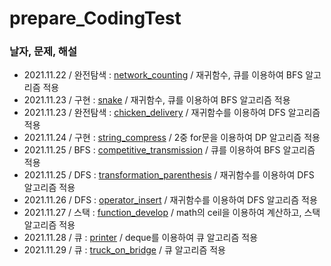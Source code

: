 # prepare_CodingTest

### 날자, 문제, 해설
* 2021.11.22 / 완전탐색 : [network_counting](https://programmers.co.kr/learn/courses/30/lessons/43162) / 재귀함수, 큐를 이용하여 BFS 알고리즘 적용
* 2021.11.23 / 구현 : [snake](https://www.acmicpc.net/problem/3190) / 재귀함수, 큐를 이용하여 BFS 알고리즘 적용
* 2021.11.23 / 완전탐색 : [chicken_delivery](https://www.acmicpc.net/problem/15686) / 재귀함수를 이용하여 DFS 알고리즘 적용
* 2021.11.24 / 구현 : [string_compress](https://programmers.co.kr/learn/courses/30/lessons/60057) / 2중 for문을 이용하여 DP 알고리즘 적용
* 2021.11.25 / BFS : [competitive_transmission](https://www.acmicpc.net/problem/18405) / 큐를 이용하여 BFS 알고리즘 적용
* 2021.11.25 / DFS : [transformation_parenthesis](https://programmers.co.kr/learn/courses/30/lessons/60058) / 재귀함수를 이용하여 DFS 알고리즘 적용
* 2021.11.26 / DFS : [operator_insert](https://www.acmicpc.net/problem/14888) / 재귀함수를 이용하여 DFS 알고리즘 적용
* 2021.11.27 / 스택 : [function_develop](https://programmers.co.kr/learn/courses/30/lessons/42586) / math의 ceil을 이용하여 계산하고, 스택 알고리즘 적용
* 2021.11.28 / 큐 : [printer](https://programmers.co.kr/learn/courses/30/lessons/42587) / deque를 이용하여 큐 알고리즘 적용
* 2021.11.29 / 큐 : [truck_on_bridge](https://programmers.co.kr/learn/courses/30/lessons/42583) / 큐 알고리즘 적용
